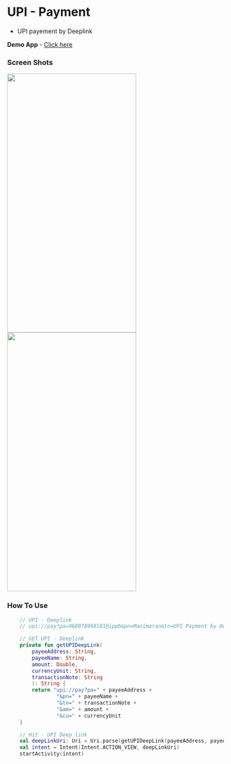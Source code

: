 # UPI - Payment

*  UPI payement by Deeplink

**Demo App** - [Click here](https://gitlab.com/manimaran/upi-payment/raw/master/files/upi-payment-deeplink.apk)

### Screen Shots

<img src="https://gitlab.com/manimaran/upi-payment/-/raw/master/files/upi_payment_1.jpg" data-canonical-src="https://gitlab.com/manimaran/upi-payment/-/raw/master/files/upi_payment_1.jpg.jpg" width="300" height="600" />

<img src="https://gitlab.com/manimaran/upi-payment/-/raw/master/files/upi_payment_2.jpg" data-canonical-src="https://gitlab.com/manimaran/upi-payment/-/raw/master/files/upi_payment_2.jpg" width="300" height="600" />

<br>

### How To Use 

```kotlin
    // UPI - Deeplink 
    // upi://pay?pa=960078968101@ippb&pn=Manimaran&tn=UPI Payment by Deeplinking&am=1.0&cu=INR

    // GET UPI - Deeplink
    private fun getUPIDeepLink(
        payeeAddress: String, 
        payeeName: String, 
        amount: Double, 
        currencyUnit: String, 
        transactionNote: String
        ): String {
        return "upi://pay?pa=" + payeeAddress +
                "&pn=" + payeeName +
                "&tn=" + transactionNote +
                "&am=" + amount +
                "&cu=" + currencyUnit
    }

    // Hit - UPI Deep link
    val deepLinkUri: Uri = Uri.parse(getUPIDeepLink(payeeAddress, payeeName, amount, currencyUnit, transactionNote))
    val intent = Intent(Intent.ACTION_VIEW, deepLinkUri)
    startActivity(intent)
```
